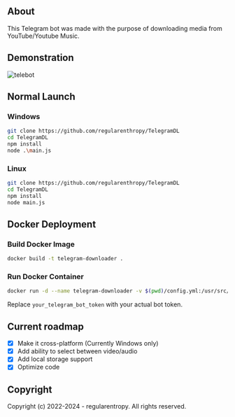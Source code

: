 
## About
This Telegram bot was made with the purpose of downloading media from YouTube/Youtube Music.

## Demonstration
![telebot](https://user-images.githubusercontent.com/89523758/199017350-cd570715-e633-4f68-b198-0d37b2bf3879.gif)

## Normal Launch

### Windows
```sh
git clone https://github.com/regularenthropy/TelegramDL
cd TelegramDL
npm install
node .\main.js
```

### Linux
```sh
git clone https://github.com/regularenthropy/TelegramDL
cd TelegramDL
npm install
node main.js
```

## Docker Deployment

### Build Docker Image
```sh
docker build -t telegram-downloader .
```

### Run Docker Container
```sh
docker run -d --name telegram-downloader -v $(pwd)/config.yml:/usr/src/app/config.yml -e BOT_TOKEN=your_telegram_bot_token telegram-downloader
```
Replace `your_telegram_bot_token` with your actual bot token.

## Current roadmap
- [X] Make it cross-platform (Currently Windows only)
- [X] Add ability to select between video/audio
- [X] Add local storage support
- [X] Optimize code

## Copyright
Copyright (c) 2022-2024 - regularentropy. All rights reserved.
